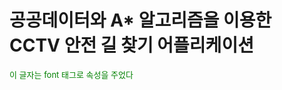<div>
<h1> 공공데이터와 A* 알고리즘을 이용한 <br> CCTV 안전 길 찾기 어플리케이션
</div>

<font size="2em" color="green">
이 글자는 font 태그로 속성을 주었다
</font>
